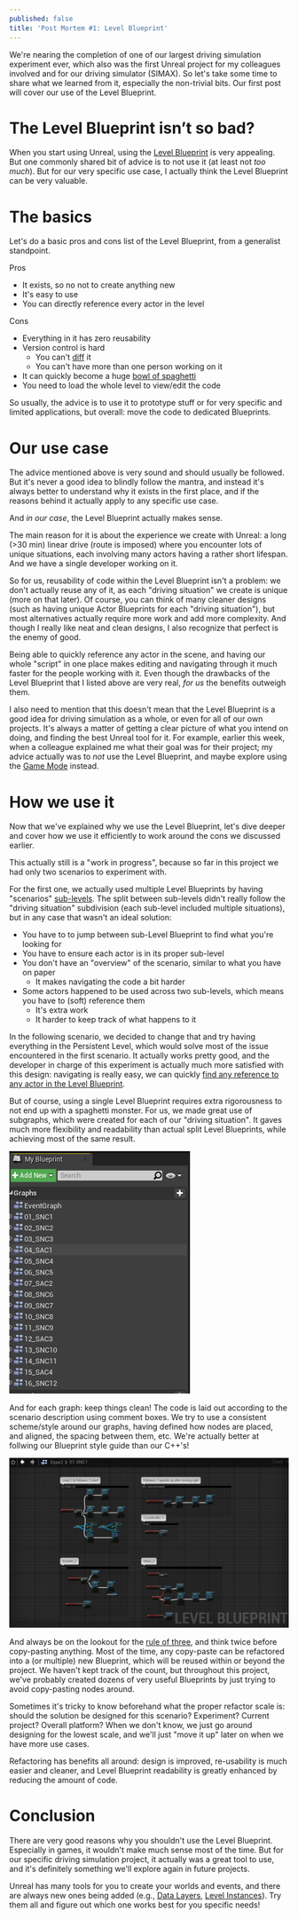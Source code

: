 ```yaml
---
published: false
title: 'Post Mortem #1: Level Blueprint'
---
```


We're nearing the completion of one of our largest driving simulation experiment ever, which also was the first Unreal project for my colleagues involved and for our driving simulator (SIMAX). So let's take some time to share what we learned from it, especially the non-trivial bits. Our first post will cover our use of the Level Blueprint.

# The Level Blueprint isn’t so bad?

When you start using Unreal, using the [Level Blueprint](https://docs.unrealengine.com/5.3/en-US/level-blueprint-in-unreal-engine/) is very appealing. But one commonly shared bit of advice is to not use it (at least not *too much*). But for our very specific use case, I actually think the Level Blueprint can be very valuable.

# The basics

Let's do a basic pros and cons list of the Level Blueprint, from a generalist standpoint.

Pros
* It exists, so no not to create anything new
* It's easy to use
* You can directly reference every actor in the level

Cons
* Everything in it has zero reusability
* Version control is hard
  * You can't [diff](https://docs.unrealengine.com/5.3/en-US/ue-diff-tool-in-unreal-engine/) it
  * You can't have more than one person working on it
* It can quickly become a huge [bowl of spaghetti](https://blueprintsfromhell.tumblr.com/)
* You need to load the whole level to view/edit the code

So usually, the advice is to use it to prototype stuff or for very specific and limited applications, but overall: move the code to dedicated Blueprints.

# Our use case

The advice mentioned above is very sound and should usually be followed. But it's never a good idea to blindly follow the mantra, and instead it's always better to understand why it exists in the first place, and if the reasons behind it actually apply to any specific use case.

And *in our case*, the Level Blueprint actually makes sense.

The main reason for it is about the experience we create with Unreal: a long (>30 min) linear drive (route is imposed) where you encounter lots of unique situations, each involving many actors having a rather short lifespan. And we have a single developer working on it.

So for us, reusability of code within the Level Blueprint isn't a problem: we don't actually reuse any of it, as each "driving situation" we create is unique (more on that later). Of course, you can think of many cleaner designs (such as having unique Actor Blueprints for each "driving situation"), but most alternatives actually require more work and add more complexity. And though I really like neat and clean designs, I also recognize that perfect is the enemy of good.

Being able to quickly reference any actor in the scene, and having our whole "script" in one place makes editing and navigating through it much faster for the people working with it. Even though the drawbacks of the Level Blueprint that I listed above are very real, *for us* the benefits outweigh them.

I also need to mention that this doesn't mean that the Level Blueprint is a good idea for driving simulation as a whole, or even for all of our own projects. It's always a matter of getting a clear picture of what you intend on doing, and finding the best Unreal tool for it. For example, earlier this week, when a colleague explained me what their goal was for their project; my advice actually was to *not* use the Level Blueprint, and maybe explore using the [Game Mode](https://docs.unrealengine.com/5.3/en-US/game-mode-and-game-state-in-unreal-engine/) instead.

# How we use it

Now that we've explained why we use the Level Blueprint, let's dive deeper and cover how we use it efficiently to work around the cons we discussed earlier.

This actually still is a "work in progress", because so far in this project we had only two scenarios to experiment with.

For the first one, we actually used multiple Level Blueprints by having "scenarios" [sub-levels](https://docs.unrealengine.com/5.3/en-US/managing-multiple-levels-in-unreal-engine/). The split between sub-levels didn't really follow the "driving situation" subdivision (each sub-level included multiple situations), but in any case that wasn't an ideal solution:
* You have to to jump between sub-Level Blueprint to find what you're looking for
* You have to ensure each actor is in its proper sub-level
* You don't have an "overview" of the scenario, similar to what you have on paper
  * It makes navigating the code a bit harder
* Some actors happened to be used across two sub-levels, which means you have to (soft) reference them
  * It's extra work
  * It harder to keep track of what happens to it

In the following scenario, we decided to change that and try having everything in the Persistent Level, which would solve most of the issue encountered in the first scenario. It actually works pretty good, and the developer in charge of this experiment is actually much more satisfied with this design: navigating is really easy, we can quickly [find any reference to any actor in the Level Blueprint](/images/find_in_lvlbp.png).

But of course, using a single Level Blueprint requires extra rigorousness to not end up with a spaghetti monster. For us, we made great use of subgraphs, which were created for each of our "driving situation". It gaves much more flexibility and readability than actual split Level Blueprints, while achieving most of the same result.

![](/images/lvlbp_subgraph.png#center)

And for each graph: keep things clean! The code is laid out according to the scenario description using comment boxes. We try to use a consistent scheme/style around our graphs, having defined how nodes are placed, and aligned, the spacing between them, etc. We're actually better at follwing our Blueprint style guide than our C++'s!

![](/images/lvlbp_graph.png)

And always be on the lookout for the [rule of three](https://en.wikipedia.org/wiki/Rule_of_three_(computer_programming)), and think twice before copy-pasting anything. Most of the time, any copy-paste can be refactored into a (or multiple) new Blueprint, which will be reused within or beyond the project. We haven't kept track of the count, but throughout this project, we've probably created dozens of very useful Blueprints by just trying to avoid copy-pasting nodes around.

Sometimes it's tricky to know beforehand what the proper refactor scale is: should the solution be designed for this scenario? Experiment? Current project? Overall platform? When we don't know, we just go around designing for the lowest scale, and we'll just "move it up" later on when we have more use cases.

Refactoring has benefits all around: design is improved, re-usability is much easier and cleaner, and Level Blueprint readability is greatly enhanced by reducing the amount of code.

# Conclusion

There are very good reasons why you shouldn't use the Level Blueprint. Especially in games, it wouldn't make much sense most of the time. But for our specific driving simulation project, it actually was a great tool to use, and it's definitely something we'll explore again in future projects.

Unreal has many tools for you to create your worlds and events, and there are always new ones being added (e.g., [Data Layers](https://docs.unrealengine.com/5.3/en-US/world-partition---data-layers-in-unreal-engine/), [Level Instances](https://docs.unrealengine.com/5.3/en-US/level-instancing-in-unreal-engine/)). Try them all and figure out which one works best for you specific needs!
